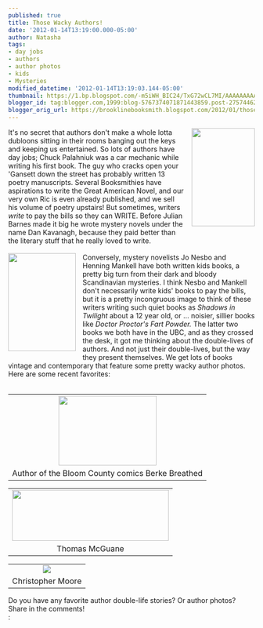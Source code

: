 ```yaml
---
published: true
title: Those Wacky Authors!
date: '2012-01-14T13:19:00.000-05:00'
author: Natasha
tags:
- day jobs
- authors
- author photos
- kids
- Mysteries
modified_datetime: '2012-01-14T13:19:03.144-05:00'
thumbnail: https://1.bp.blogspot.com/-m5iWH_BIC24/TxG72wCL7MI/AAAAAAAAAQ8/lnv-X8l-NqM/s72-c/shadows.jpg
blogger_id: tag:blogger.com,1999:blog-5767374071871443859.post-2757446230537520837
blogger_orig_url: https://brooklinebooksmith.blogspot.com/2012/01/those-wacky-authors.html
---
```


<a href="https://1.bp.blogspot.com/-m5iWH_BIC24/TxG72wCL7MI/AAAAAAAAAQ8/lnv-X8l-NqM/s1600/shadows.jpg" imageanchor="1" style="clear: right; float: right; margin-bottom: 1em; margin-left: 1em;"><img border="0" height="200" src="https://1.bp.blogspot.com/-m5iWH_BIC24/TxG72wCL7MI/AAAAAAAAAQ8/lnv-X8l-NqM/s200/shadows.jpg" width="129" /></a>It's no secret that authors don't make a whole lotta dubloons sitting in their rooms banging out the keys and keeping us entertained. So lots of authors have day jobs; Chuck Palahniuk was a car mechanic while writing his first book. The guy who cracks open your 'Gansett down the street has probably written 13 poetry manuscripts. Several Booksmithies have aspirations to write the Great American Novel, and our very own Ric is even already published, and we sell his volume of poetry upstairs! But sometimes, writers <i>write</i>&nbsp;to pay the bills so they can WRITE. Before Julian Barnes made it big he wrote mystery novels under the name Dan Kavanagh, because they paid better than the literary stuff that he really loved to write.<br /><br /><a href="https://2.bp.blogspot.com/-Pn9fcw0JUg4/TxG74H5Xt3I/AAAAAAAAARE/49-5gUtkOPM/s1600/doctor.jpg" imageanchor="1" style="clear: left; float: left; margin-bottom: 1em; margin-right: 1em;"><img border="0" height="200" src="https://2.bp.blogspot.com/-Pn9fcw0JUg4/TxG74H5Xt3I/AAAAAAAAARE/49-5gUtkOPM/s200/doctor.jpg" width="138" /></a>Conversely, mystery novelists Jo Nesbo and Henning Mankell have both written kids books, a pretty big turn from their dark and bloody Scandinavian mysteries. I think Nesbo and Mankell don't necessarily write kids' books to pay the bills, but it is a pretty incongruous image to think of these writers writing such quiet books as <i>Shadows in Twilight</i> about a 12 year old, or ... noisier, sillier books like <i>Doctor Proctor's Fart Powder. </i>The latter two books we both have in the UBC, and as they crossed the desk, it got me thinking about the double-lives of authors. And not just their double-lives, but the way they present themselves. We get lots of books vintage and contemporary that feature some pretty wacky author photos. Here are some recent favorites:<br /><br /><table align="center" cellpadding="0" cellspacing="0" class="tr-caption-container" style="margin-left: auto; margin-right: auto; text-align: center;"><tbody><tr><td style="text-align: center;"><a href="https://3.bp.blogspot.com/-u4EkXcHjmSw/TxHBS1ghRPI/AAAAAAAAARU/6iMGxIrRXZE/s1600/berkeley.jpg" imageanchor="1" style="margin-left: auto; margin-right: auto;"><img border="0" height="142" src="https://3.bp.blogspot.com/-u4EkXcHjmSw/TxHBS1ghRPI/AAAAAAAAARU/6iMGxIrRXZE/s200/berkeley.jpg" width="200" /></a></td></tr><tr><td class="tr-caption" style="text-align: center;">Author of the Bloom County comics Berke Breathed</td></tr></tbody></table><table align="center" cellpadding="0" cellspacing="0" class="tr-caption-container" style="margin-left: auto; margin-right: auto; text-align: center;"><tbody><tr><td style="text-align: center;"><a href="https://3.bp.blogspot.com/-qttNkGGLj4c/TxHCKVtxA5I/AAAAAAAAARc/GICREt3ghA0/s1600/mcguane.jpg" imageanchor="1" style="margin-left: auto; margin-right: auto;"><img border="0" height="104" src="https://3.bp.blogspot.com/-qttNkGGLj4c/TxHCKVtxA5I/AAAAAAAAARc/GICREt3ghA0/s320/mcguane.jpg" width="320" /></a></td></tr><tr><td class="tr-caption" style="text-align: center;">Thomas McGuane</td></tr></tbody></table><table align="center" cellpadding="0" cellspacing="0" class="tr-caption-container" style="margin-left: auto; margin-right: auto; text-align: center;"><tbody><tr><td style="text-align: center;"><a href="https://1.bp.blogspot.com/-4TUl8yt-ues/TxG75IrddmI/AAAAAAAAARM/UXQMxd0Nmpo/s1600/inner_moore_photo.gif" imageanchor="1" style="margin-left: auto; margin-right: auto;"><img border="0" src="https://1.bp.blogspot.com/-4TUl8yt-ues/TxG75IrddmI/AAAAAAAAARM/UXQMxd0Nmpo/s1600/inner_moore_photo.gif" /></a></td></tr><tr><td class="tr-caption" style="text-align: center;">Christopher Moore</td></tr></tbody></table>Do you have any favorite author double-life stories? Or author photos? Share in the comments!<br />:<br /><div class="separator" style="clear: both; text-align: center;"></div>